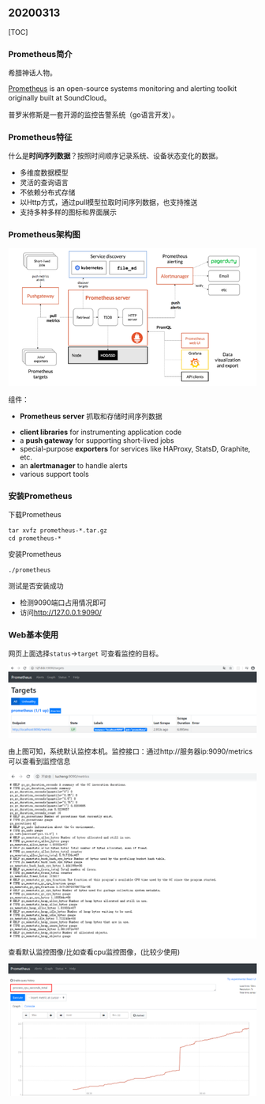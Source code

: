 ## 20200313

[TOC]

### Prometheus简介

希腊神话人物。

[Prometheus](https://github.com/prometheus) is an open-source systems monitoring and alerting toolkit originally built at SoundCloud。

普罗米修斯是一套开源的监控告警系统（go语言开发）。

### Prometheus特征

什么是**时间序列数据**？按照时间顺序记录系统、设备状态变化的数据。

* 多维度数据模型
* 灵活的查询语言
* 不依赖分布式存储
* 以Http方式，通过pull模型拉取时间序列数据，也支持推送
* 支持多种多样的图标和界面展示

### Prometheus架构图

![img](pics/prometheus_20200313/promethus_arch.png)

组件：

* **Prometheus server** 抓取和存储时间序列数据

- **client libraries** for instrumenting application code
- a **push gateway** for supporting short-lived jobs
- special-purpose **exporters** for services like HAProxy, StatsD, Graphite, etc.
- an **alertmanager** to handle alerts
- various support tools

### 安装Prometheus

下载Prometheus

```shell
tar xvfz prometheus-*.tar.gz
cd prometheus-*
```

安装Prometheus

```shell
./prometheus
```

测试是否安装成功

* 检测9090端口占用情况即可
* 访问<http://127.0.0.1:9090/>

### Web基本使用

网页上面选择`status`->`target` 可查看监控的目标。

![1584089213354](pics/prometheus_20200313/1584089213354.png)



由上图可知，系统默认监控本机。监控接口：通过http://服务器ip:9090/metrics可以查看到监控信息

![1584089417201](pics/prometheus_20200313/1584089417201.png)



查看默认监控图像/比如查看cpu监控图像，(比较少使用)

![1584089554987](pics/prometheus_20200313/1584089554987.png)